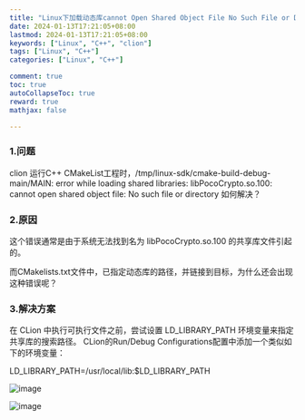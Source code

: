 ```yaml
---
title: "Linux下加载动态库cannot Open Shared Object File No Such File or Directory"
date: 2024-01-13T17:21:05+08:00
lastmod: 2024-01-13T17:21:05+08:00
keywords: ["Linux", "C++", "clion"]
tags: ["Linux", "C++"]
categories: ["Linux", "C++"]

comment: true
toc: true
autoCollapseToc: true
reward: true
mathjax: false

---
```


<!--more-->

### 1.问题
clion 运行C++ CMakeList工程时，/tmp/linux-sdk/cmake-build-debug-main/MAIN: error while loading shared libraries: libPocoCrypto.so.100: cannot open shared object file: No such file or directory
如何解决？

### 2.原因
这个错误通常是由于系统无法找到名为 libPocoCrypto.so.100 的共享库文件引起的。

而CMakelists.txt文件中，已指定动态库的路径，并链接到目标，为什么还会出现这种错误呢？

### 3.解决方案

在 CLion 中执行可执行文件之前，尝试设置 LD_LIBRARY_PATH 环境变量来指定共享库的搜索路径。
CLion的Run/Debug Configurations配置中添加一个类似如下的环境变量：

LD_LIBRARY_PATH=/usr/local/lib:$LD_LIBRARY_PATH

![image](/images/post/linux下加载动态库cannot-open-shared-object-file-No-such-file-or-directory/clion_setting.png)

![image](/images/post/linux下加载动态库cannot-open-shared-object-file-No-such-file-or-directory/ADD_LD_LIBRARY_PATH.png)



